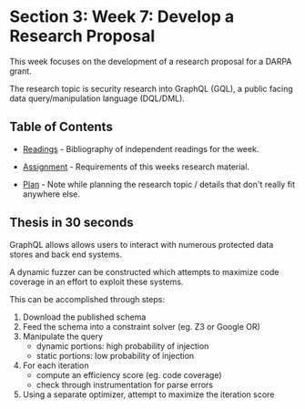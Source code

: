 # Section 3: Week 7: Develop a Research Proposal

This week focuses on the development of a research proposal for a DARPA grant.

The research topic is security research into GraphQL (GQL), a public facing data query/manipulation language (DQL/DML).

## Table of Contents

- [Readings](Readings.md) - Bibliography of independent readings for the week.

- [Assignment](Assignment.md) - Requirements of this weeks research material.

- [Plan](Plan.md) - Note while planning the research topic / details that don't really fit anywhere else.

## Thesis in 30 seconds

GraphQL allows allows users to interact with numerous protected data stores and back end systems.

A dynamic fuzzer can be constructed which attempts to maximize code coverage in an effort to exploit these systems.

This can be accomplished through steps:

1. Download the published schema
2. Feed the schema into a constraint solver (eg. Z3 or Google OR)
3. Manipulate the query
    - dynamic portions: high probability of injection
    - static portions: low probability of injection
4. For each iteration
    - compute an efficiency score (eg. code coverage)
    - check through instrumentation for parse errors
5. Using a separate optimizer, attempt to maximize the iteration score


